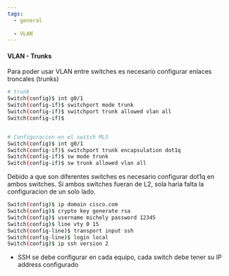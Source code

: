 ```yaml
---
tags:
  - general
  
  - VLAN
---
```


#### VLAN  - Trunks

Para poder usar VLAN entre switches es necesario configurar enlaces troncales (trunks)
``` bash
# trunk
Switch(config)$ int g0/1
Switch(config-if)$ switchport mode trunk
Switch(config-if)$ switchport trunk allowed vlan all
Switch(config-if)$ 


# Configuracion en el switch MLS
Switch(config)$ int g0/1
Switch(config-if)$ switchport trunk encapsulation dot1q
Switch(config-if)$ sw mode trunk
Switch(config-if)$ sw trunk allowed vlan all

```

Debido a que son diferentes switches es necesario configurar dot1q en ambos switches. 
Si ambos switches fueran de L2, sola haria falta la configuracion de un solo lado.

``` bash
Switch(config)$ ip domain cisco.com
Switch(config)$ crypto key generate rsa
Switch(config)$ username michely password 12345
Switch(config)$ line vty 0 15 
Switch(config-line)$ transport input ssh
Switch(config-line)$ login local
Switch(config)$ ip ssh version 2
```

- SSH se debe configurar en cada equipo, cada switch debe tener su IP address configurado